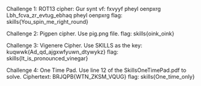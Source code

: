Challenge 1:
ROT13 cipher: Gur synt vf: fxvyyf pheyl oenpxrg Lbh_fcva_zr_evtug_ebhaq pheyl oenpxrg
flag: skills{You_spin_me_right_round}

Challenge 2:
Pigpen cipher. Use pig.png file.
flag: skills{oink_oink}

Challenge 3:
Vigenere Cipher. Use SKILLS as the key:
kuqwwk{Ad_qd_ajgxwfyuwn_dtywykz} 
flag: skills{It_is_pronounced_vinegar}

Challenge 4:
One Time Pad. Use line 12 of the SkillsOneTimePad.pdf to solve.
Ciphertext: BRJQPB{WTN_ZKSM_VQUG}
flag: skills{One_time_only}
